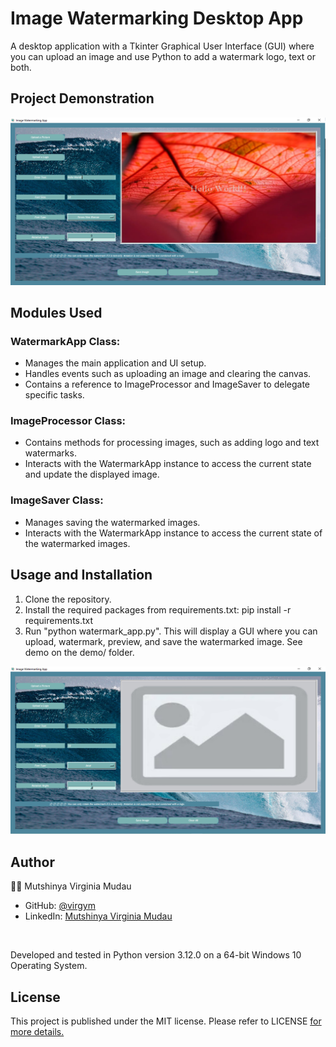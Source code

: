 # Image Watermarking Desktop App

<p>A desktop application with a Tkinter Graphical User Interface (GUI) where you can upload an image and use Python to add a watermark logo, text or both.</p>

## Project Demonstration

<p align='center'>
  <img src='/demo/hello.png'/>
</p>


## Modules Used
### WatermarkApp Class:
- Manages the main application and UI setup.
- Handles events such as uploading an image and clearing the canvas.
- Contains a reference to ImageProcessor and ImageSaver to delegate specific tasks.

### ImageProcessor Class:
- Contains methods for processing images, such as adding logo and text watermarks.
- Interacts with the WatermarkApp instance to access the current state and update the displayed image.

### ImageSaver Class:
- Manages saving the watermarked images.
- Interacts with the WatermarkApp instance to access the current state of the watermarked images.


## Usage and Installation
1. Clone the repository.
2. Install the required packages from requirements.txt: pip install -r requirements.txt
3. Run "python watermark_app.py". This will display a GUI where you can upload, watermark, preview, and save the watermarked image. See demo on the demo/ folder.
<p align='center'>
  <img src='/demo/UI.png'/>
</p>

## Author
👩‍💻 Mutshinya Virginia Mudau

- GitHub: <a href='https://github.com/virgym' target='_blank'>@virgym</a>
- LinkedIn: <a href='https://www.linkedin.com/in/mutshinya-virginia-mudau-168a891b9/' target='_blank'>Mutshinya Virginia Mudau</a>

<br>
<p>Developed and tested in Python version 3.12.0 on a 64-bit Windows 10 Operating System.</p>

## License
<p>This project is published under the MIT license. Please refer to LICENSE <a href='LICENSE'> for more details.</a></p>
